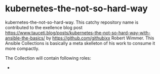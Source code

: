 # kubernetes-the-not-so-hard-way
kubernetes-the-not-so-hard-way. This catchy repository name is contributed to the exellence blog post https://www.tauceti.blog/posts/kubernetes-the-not-so-hard-way-with-ansible-the-basics/ by https://github.com/githubixx Robert Wimmer. This Ansible Collections is basically a meta skelleton of his work to consume it more compactly.

The Collection will contain following roles:

- 
